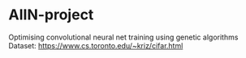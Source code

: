 # AIIN-project
Optimising convolutional neural net training using genetic algorithms 
Dataset: https://www.cs.toronto.edu/~kriz/cifar.html
